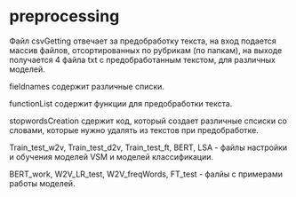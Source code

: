 # preprocessing

Файл csvGetting отвечает за предобработку текста, на вход подается массив файлов, отсортированных по рубрикам (по папкам), на выходе получается 4 файла txt с предобработанным текстом, для различных моделей.

fieldnames содержит различные списки.

functionList содержит функции для предобработки текста.

stopwordsCreation сдержит код, который создает различные спсиски со словами, которые нужно удалять из текстов при предобработке.

Train_test_w2v, Train_test_d2v, Train_test_ft, BERT, LSA - файлы настройки и обучения моделей VSM и моделей классификации.

BERT_work, W2V_LR_test, W2V_freqWords, FT_test - фалйы с примерами работы моделей.
